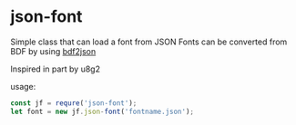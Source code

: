 # json-font

Simple class that can load a font from JSON
Fonts can be converted from BDF by using [bdf2json](https://github.com/oisteink/bdf2json)

Inspired in part by u8g2

usage:
```javascript
const jf = requre('json-font');
let font = new jf.json-font('fontname.json');
```